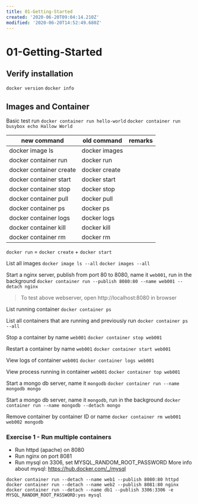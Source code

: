 ```yaml
---
title: 01-Getting-Started
created: '2020-06-20T09:04:14.210Z'
modified: '2020-06-20T14:52:49.680Z'
---
```


# 01-Getting-Started

## Verify installation
`docker version`
`docker info`

## Images and Container

Basic test run
`docker container run hello-world`
`docker container run busybox echo Hallow World`

| new command                | old command     | remarks        |
|----------------------      |--------------   |-----------     |         
| docker image ls            | docker images   |  
| docker container run       | docker run      | 
| docker container create    | docker create   | 
| docker container start     | docker start    | 
| docker container stop      | docker stop     | 
| docker container pull      | docker pull     | 
| docker container ps        | docker ps       |
| docker container logs      | docker logs     |
| docker container kill      | docker kill     |
| docker container rm        | docker rm       |

`docker run` = `docker create` + `docker start`

List all images
`docker image ls --all`
`docker images --all`

Start a nginx server, publish from port 80 to 8080, name it `web001`, run in the background
`docker container run --publish 8080:80 --name web001 --detach nginx`
> To test above webserver, open http://localhost:8080 in browser 

List running container
`docker container ps`

List all containers that are running and previously run
`docker container ps --all`

Stop a container by name `web001`
`docker container stop web001`

Restart a container by name `web001`
`docker container start web001`

View logs of container `web001`
`docker container logs web001`

View process running in container `web001`
`docker container top web001`

Start a mongo db server, name it `mongodb`
`docker container run --name mongodb mongo`

Start a mongo db server, name it `mongodb`, run in the background
`docker container run --name mongodb --detach mongo`

Remove container by container ID or name
`docker container rm web001 web002 mongodb`

### Exercise 1 - Run multiple containers
+ Run httpd (apache) on 8080
+ Run nginx on port 8081
+ Run mysql on 3306, set MYSQL_RANDOM_ROOT_PASSWORD
More info about mysql: https://hub.docker.com/_/mysql

```
docker container run --detach --name web1 --publish 8080:80 httpd
docker container run --detach --name web2 --publish 8081:80 nginx
docker container run --detach --name db1 --publish 3306:3306 -e MYSQL_RANDOM_ROOT_PASSWORD:yes mysql
```

